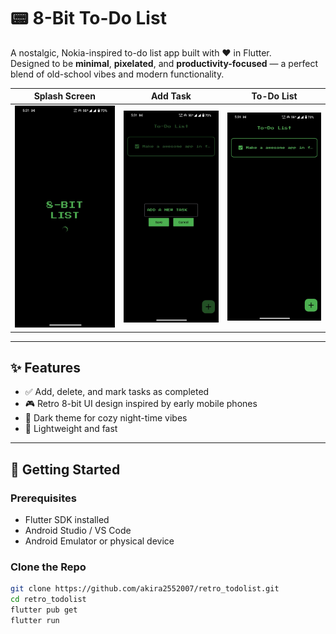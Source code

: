 # 📟 8-Bit To-Do List

A nostalgic, Nokia-inspired to-do list app built with ❤️ in Flutter.  
Designed to be **minimal**, **pixelated**, and **productivity-focused** — a perfect blend of old-school vibes and modern functionality.


| Splash Screen | Add Task | To-Do List |
|---------------|----------|------------|
| <img src="https://raw.githubusercontent.com/akira2552007/retro_todolist/main/assets/screenshots/splash.jpg" width="250"/> | <img src="https://raw.githubusercontent.com/akira2552007/retro_todolist/main/assets/screenshots/new_task.jpg" width="250"/> | <img src="https://raw.githubusercontent.com/akira2552007/retro_todolist/main/assets/screenshots/to_do_list_main.jpg" width="250"/> |

---

## ✨ Features

- ✅ Add, delete, and mark tasks as completed
- 🎮 Retro 8-bit UI design inspired by early mobile phones
- 🌙 Dark theme for cozy night-time vibes
- 💾 Lightweight and fast

---

## 🚀 Getting Started

### Prerequisites

- Flutter SDK installed
- Android Studio / VS Code
- Android Emulator or physical device

### Clone the Repo

```bash
git clone https://github.com/akira2552007/retro_todolist.git
cd retro_todolist
flutter pub get
flutter run
